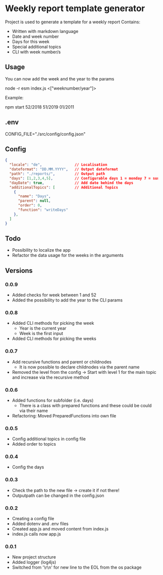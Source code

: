 # Weekly report template generator

Project is used to generate a template for a weekly report
Contains:

- Written with markdown language
- Date and week number
- Days for this week
- Special additional topics
- CLI with week number/s 

## Usage

You can now add the week and the year to the params

node -r esm index.js <["weeknumber/year"]>

Example:

npm start 52/2018 51/2019 01/2011

## .env

CONFIG_FILE="./src/config/config.json"

## Config

```json
{
  "locale": "de",               // Localisation
  "dateformat": "DD.MM.YYYY",   // Output dateformat
  "path": "./reports/",         // Output path
  "days": [1,2,3,4,5],          // Configurable days 1 = monday 7 = sunday  
  "dayDate": true,              // Add date behind the days
  "additionalTopics": [         // Additional Topics
    {
      "name": "Days",
      "parent": null,
      "order": 0,
      "function": "writeDays"
    },
  ]
}
```

## Todo

- Possibility to localize the app
- Refactor the data usage for the weeks in the arguments

## Versions

### 0.0.9

- Added checks for week between 1 and 52
- Added the possibility to add the year to the CLI params

### 0.0.8

- Added CLI methods for picking the week
  - Year is the current year
  - Week is the first input
- Added CLI methods for picking the weeks

### 0.0.7

- Add recursive functions and parent or childnodes
  - It is now possible to declare childnodes via the parent name
- Removed the level from the config -> Start with level 1 for the main topic and increase via the recursive method

### 0.0.6

- Added functions for subfolder (i.e. days)
  - There is a class with prepared functions and these could be could via their name
- Refactoring: Moved PreparedFunctions into own file

### 0.0.5

- Config additional topics in config file
- Added order to topics

### 0.0.4

- Config the days

### 0.0.3

- Check the path to the new file -> create it if not there!
- Outputpath can be changed in the config.json

### 0.0.2

- Creating a config file
- Added dotenv and .env files
- Created app.js and moved content from index.js
- index.js calls now app.js

### 0.0.1

- New project structure
- Added logger (log4js)
- Switched from '\r\n' for new line to the EOL from the os package
